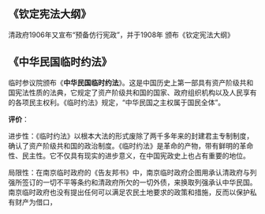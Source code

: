 ## 《钦定宪法大纲》

清政府1906年又宣布“预备仿行宪政”，并于1908年 颁布《钦定宪法大纲》

## 《中华民国临时约法》

临时参议院颁布《**中华民国临时约法**》。这是中国历史上第一部具有资产阶级共和国宪法性质的法典，它规定了资产阶级共和国的国家、政府组织机构以及人民享有的各项民主权利。《临时约法》规定，“中华民国之主权属于国民全体”。

**评价**：

进步性：《临时约法》以根本大法的形式废除了两千多年来的封建君主专制制度，确认了资产阶级共和国的政治制度。《临时约法》是革命的产物，带有鲜明的革命性、民主性。它不仅具有现实的进步意义，在中国宪政史上也占有重要的地位。

局限性：在南京临时政府的《告友邦书》中，南京临时政府企图用承认清政府与列强所签订的一切不平等条约和清政府所欠的一切外债，来换取列强承认中华民国。南京临时政府也没有提出任何可以满足农民土地要求的政策和措施，反而以保护私有财产为借口，

